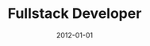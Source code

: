 ---
title: "Fullstack Developer"
company: "Pihl & Søn"
employment: "Contractor"
date: 2012-01-01
highlights: ['Developed intranet based on Umbraco.']
skills: []
---